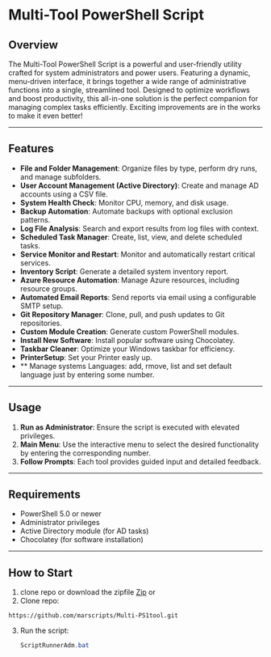 # Multi-Tool PowerShell Script

## Overview
The Multi-Tool PowerShell Script is a powerful and user-friendly utility crafted for system administrators and power users. Featuring a dynamic, menu-driven interface, it brings together a wide range of administrative functions into a single, streamlined tool. Designed to optimize workflows and boost productivity, this all-in-one solution is the perfect companion for managing complex tasks efficiently. Exciting improvements are in the works to make it even better!

---

## Features
- **File and Folder Management**: Organize files by type, perform dry runs, and manage subfolders.
- **User Account Management (Active Directory)**: Create and manage AD accounts using a CSV file.
- **System Health Check**: Monitor CPU, memory, and disk usage.
- **Backup Automation**: Automate backups with optional exclusion patterns.
- **Log File Analysis**: Search and export results from log files with context.
- **Scheduled Task Manager**: Create, list, view, and delete scheduled tasks.
- **Service Monitor and Restart**: Monitor and automatically restart critical services.
- **Inventory Script**: Generate a detailed system inventory report.
- **Azure Resource Automation**: Manage Azure resources, including resource groups.
- **Automated Email Reports**: Send reports via email using a configurable SMTP setup.
- **Git Repository Manager**: Clone, pull, and push updates to Git repositories.
- **Custom Module Creation**: Generate custom PowerShell modules.
- **Install New Software**: Install popular software using Chocolatey.
- **Taskbar Cleaner**: Optimize your Windows taskbar for efficiency.
- **PrinterSetup**: Set your Printer easly up.
- ** Manage systems Languages: add, rmove, list and set default language just by entering some number.

---

## Usage
1. **Run as Administrator**: Ensure the script is executed with elevated privileges.
2. **Main Menu**: Use the interactive menu to select the desired functionality by entering the corresponding number.
3. **Follow Prompts**: Each tool provides guided input and detailed feedback.

---

## Requirements
- PowerShell 5.0 or newer
- Administrator privileges
- Active Directory module (for AD tasks)
- Chocolatey (for software installation)

---

## How to Start
1. clone repo or download the zipfile [Zip](https://github.com/marscripts/Multi-PS1tool/archive/refs/heads/main.zip) or
2. Clone repo:
 ````
https://github.com/marscripts/Multi-PS1tool.git
````
3. Run the script:
   ```powershell
   ScriptRunnerAdm.bat

